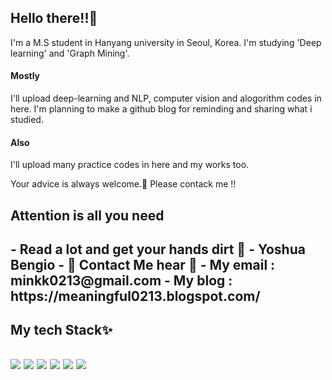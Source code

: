 ## Hello there!!🌌
I'm a M.S student in Hanyang university in Seoul, Korea. I'm studying 'Deep learning' and 'Graph Mining'. 

#### Mostly
I'll upload deep-learning and NLP, computer vision and alogorithm codes in here. I'm planning to make a github blog for reminding and sharing what i studied.
#### Also
I'll upload many practice codes in here and my works too.

Your advice is always welcome.👋 Please contack me !!

<h2> Attention is all you need <h2>
- Read a lot and get your hands dirt 💪 - Yoshua Bengio
- 🌱 Contact Me hear 🌱
- My email : minkk0213@gmail.com 
- My blog  : https://meaningful0213.blogspot.com/

<h2> My tech Stack✨ <h2>
<img src="https://img.shields.io/badge/PyTorch-EE4C2C?style=for-the-badge&logo=PyTorch&logoColor=white">
<img src="https://img.shields.io/badge/Python-3776AB?style=for-the-badge&logo=Python&logoColor=white">
<img src="https://img.shields.io/badge/linux-FCC624?style=for-the-badge&logo=linux&logoColor=black">
<img src="https://img.shields.io/badge/github-181717?style=for-the-badge&logo=github&logoColor=white">
<img src="https://img.shields.io/badge/git-F05032?style=for-the-badge&logo=git&logoColor=white">
<img src="https://img.shields.io/badge/-C++-000000?style=for-the-badge&logo=c%2B%2B&Color=black">
